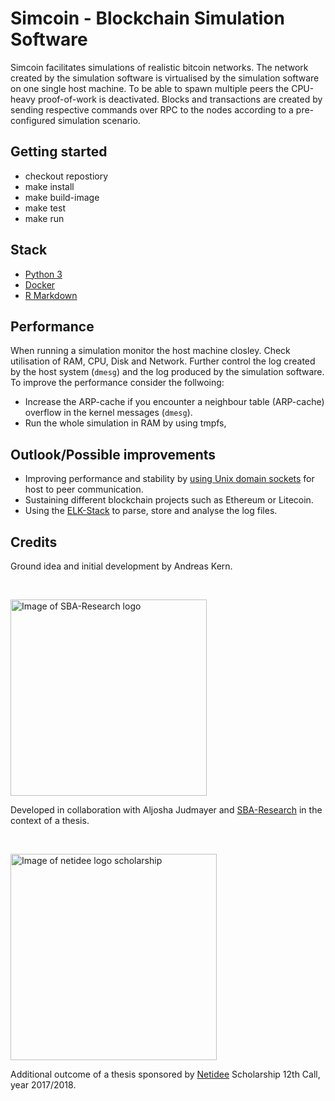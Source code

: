 # Simcoin - Blockchain Simulation Software
Simcoin facilitates simulations of realistic bitcoin networks. The network created by the simulation software is virtualised by the simulation software on one single host machine. To be able to spawn multiple peers the CPU-heavy proof-of-work is deactivated. Blocks and transactions are created by sending respective commands over RPC to the nodes according to a pre-configured simulation scenario.

## Getting started
* checkout repostiory
* make install
* make build-image
* make test
* make run

## Stack
* [Python 3](https://www.python.org/)
* [Docker](https://www.docker.com/)
* [R Markdown](http://rmarkdown.rstudio.com/)

## Performance
When running a simulation monitor the host machine closley. Check utilisation of RAM, CPU, Disk and Network. Further control the log created by the host system (`dmesg`) and the log produced by the simulation software. To improve the performance consider the follwoing:
* Increase the ARP-cache if you encounter a neighbour table (ARP-cache) overflow in the kernel messages (`dmesg`).
* Run the whole simulation in RAM by using tmpfs,

## Outlook/Possible improvements
* Improving performance and stability by [using Unix domain sockets](https://github.com/bitcoin/bitcoin/pull/9979) for host to peer communication. 
* Sustaining different blockchain projects such as Ethereum or Litecoin.
* Using the [ELK-Stack](https://www.elastic.co/products) to parse, store and analyse the log files.

## Credits
Ground idea and initial development by Andreas Kern.

&nbsp;

<img src="https://github.com/simonmulser/simcoin/blob/master/graphics/sba_logo.jpg" alt="Image of SBA-Research logo" style="width: 314px;"/>

Developed in collaboration with Aljosha Judmayer and [SBA-Research](https://www.sba-research.org/) in the context of a thesis.

&nbsp;

<img src="https://github.com/simonmulser/simcoin/blob/master/graphics/netidee_logo_scholarship.jpg" alt="Image of netidee logo scholarship" style="width: 330px;"/>

Additional outcome of a thesis sponsored by [Netidee](https://www.netidee.at/) Scholarship 12th Call, year 2017/2018.
